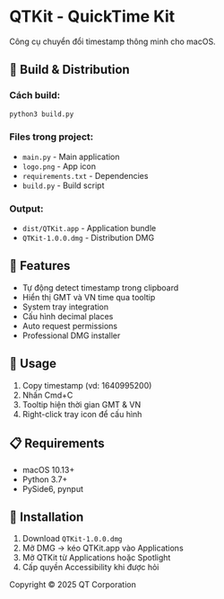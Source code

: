 # QTKit - QuickTime Kit

Công cụ chuyển đổi timestamp thông minh cho macOS.

## 🚀 Build & Distribution

### Cách build:
```bash
python3 build.py
```

### Files trong project:
- `main.py` - Main application
- `logo.png` - App icon  
- `requirements.txt` - Dependencies
- `build.py` - Build script

### Output:
- `dist/QTKit.app` - Application bundle
- `QTKit-1.0.0.dmg` - Distribution DMG

## 📱 Features

- Tự động detect timestamp trong clipboard
- Hiển thị GMT và VN time qua tooltip
- System tray integration  
- Cấu hình decimal places
- Auto request permissions
- Professional DMG installer

## 🎯 Usage

1. Copy timestamp (vd: 1640995200)
2. Nhấn Cmd+C
3. Tooltip hiện thời gian GMT & VN
4. Right-click tray icon để cấu hình

## 📋 Requirements

- macOS 10.13+
- Python 3.7+
- PySide6, pynput

## 🚀 Installation

1. Download `QTKit-1.0.0.dmg`
2. Mở DMG → kéo QTKit.app vào Applications
3. Mở QTKit từ Applications hoặc Spotlight
4. Cấp quyền Accessibility khi được hỏi

Copyright © 2025 QT Corporation
